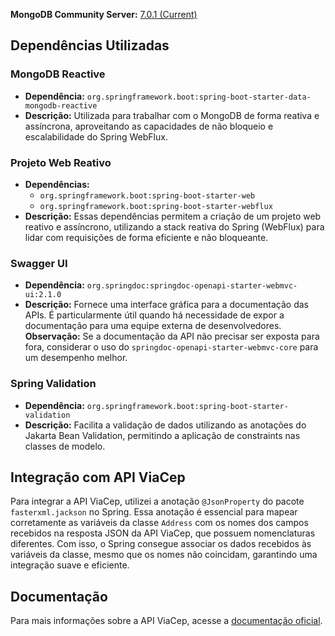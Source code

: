 **MongoDB Community Server:** [7.0.1 (Current)](https://mongodb.com/try/download/community)

## Dependências Utilizadas

### MongoDB Reactive
- **Dependência:** `org.springframework.boot:spring-boot-starter-data-mongodb-reactive`
- **Descrição:** Utilizada para trabalhar com o MongoDB de forma reativa e assíncrona, aproveitando as capacidades de não bloqueio e escalabilidade do Spring WebFlux.

### Projeto Web Reativo
- **Dependências:**
  - `org.springframework.boot:spring-boot-starter-web`
  - `org.springframework.boot:spring-boot-starter-webflux`
- **Descrição:** Essas dependências permitem a criação de um projeto web reativo e assíncrono, utilizando a stack reativa do Spring (WebFlux) para lidar com requisições de forma eficiente e não bloqueante.

### Swagger UI
- **Dependência:** `org.springdoc:springdoc-openapi-starter-webmvc-ui:2.1.0`
- **Descrição:** Fornece uma interface gráfica para a documentação das APIs. É particularmente útil quando há necessidade de expor a documentação para uma equipe externa de desenvolvedores. **Observação:** Se a documentação da API não precisar ser exposta para fora, considerar o uso do `springdoc-openapi-starter-webmvc-core` para um desempenho melhor.

### Spring Validation
- **Dependência:** `org.springframework.boot:spring-boot-starter-validation`
- **Descrição:** Facilita a validação de dados utilizando as anotações do Jakarta Bean Validation, permitindo a aplicação de constraints nas classes de modelo.

## Integração com API ViaCep

Para integrar a API ViaCep, utilizei a anotação `@JsonProperty` do pacote `fasterxml.jackson` no Spring. Essa anotação é essencial para mapear corretamente as variáveis da classe `Address` com os nomes dos campos recebidos na resposta JSON da API ViaCep, que possuem nomenclaturas diferentes. Com isso, o Spring consegue associar os dados recebidos às variáveis da classe, mesmo que os nomes não coincidam, garantindo uma integração suave e eficiente.

## Documentação

Para mais informações sobre a API ViaCep, acesse a [documentação oficial](https://viacep.com.br/).
